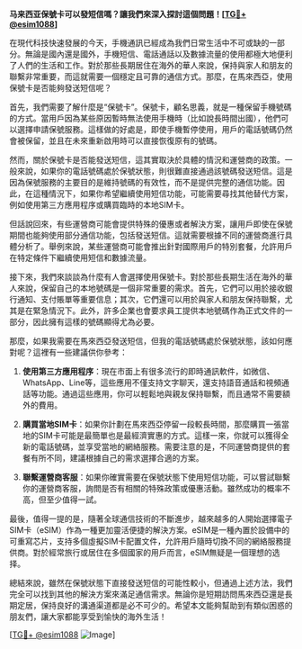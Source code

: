 **马来西亚保號卡可以發短信嗎？讓我們來深入探討這個問題！[[TG💪+ @esim1088](https://t.me/s/esim1088)]**

在現代科技快速發展的今天，手機通訊已經成為我們日常生活中不可或缺的一部分。無論是國內還是國外，手機短信、電話通話以及數據流量的使用都極大地便利了人們的生活和工作。對於那些長期居住在海外的華人來說，保持與家人和朋友的聯繫非常重要，而這就需要一個穩定且可靠的通信方式。那麼，在馬來西亞，使用保號卡是否能夠發送短信呢？

首先，我們需要了解什麼是“保號卡”。保號卡，顧名思義，就是一種保留手機號碼的方式。當用戶因為某些原因暫時無法使用手機時（比如說長時間出國），他們可以選擇申請保號服務。這樣做的好處是，即使手機暫停使用，用戶的電話號碼仍然會被保留，並且在未來重新啟用時可以直接恢復原有的號碼。

然而，關於保號卡是否能發送短信，這其實取決於具體的情況和運營商的政策。一般來說，如果你的電話號碼處於保號狀態，則很難直接通過該號碼發送短信。這是因為保號服務的主要目的是維持號碼的有效性，而不是提供完整的通信功能。因此，在這種情況下，如果你希望繼續使用短信功能，可能需要尋找其他替代方案，例如使用第三方應用程序或購買臨時的本地SIM卡。

但話說回來，有些運營商可能會提供特殊的優惠或者解決方案，讓用戶即使在保號期間也能夠使用部分通信功能，包括發送短信。這就需要根據不同的運營商進行具體分析了。舉例來說，某些運營商可能會推出針對國際用戶的特別套餐，允許用戶在特定條件下繼續使用短信和數據流量。

接下來，我們來談談為什麼有人會選擇使用保號卡。對於那些長期生活在海外的華人來說，保留自己的本地號碼是一個非常重要的需求。首先，它們可以用於接收銀行通知、支付賬單等重要信息；其次，它們還可以用於與家人和朋友保持聯繫，尤其是在緊急情況下。此外，許多企業也會要求員工提供本地號碼作為正式文件的一部分，因此擁有這樣的號碼顯得尤為必要。

那麼，如果我需要在馬來西亞發送短信，但我的電話號碼處於保號狀態，該如何應對呢？這裡有一些建議供你參考：

1. **使用第三方應用程序**：現在市面上有很多流行的即時通訊軟件，如微信、WhatsApp、Line等，這些應用不僅支持文字聊天，還支持語音通話和視頻通話等功能。通過這些應用，你可以輕鬆地與親友保持聯繫，而且通常不需要額外的費用。

2. **購買當地SIM卡**：如果你計劃在馬來西亞停留一段較長時間，那麼購買一張當地的SIM卡可能是最簡單也是最經濟實惠的方式。這樣一來，你就可以獲得全新的電話號碼，並享受當地的網絡服務。需要注意的是，不同運營商提供的套餐有所不同，建議根據自己的需求選擇合適的方案。

3. **聯繫運營商客服**：如果你確實需要在保號狀態下使用短信功能，可以嘗試聯繫你的運營商客服，詢問是否有相關的特殊政策或優惠活動。雖然成功的概率不高，但至少值得一試。

最後，值得一提的是，隨著全球通信技術的不斷進步，越來越多的人開始選擇電子SIM卡（eSIM）作為一種更加靈活便捷的解決方案。eSIM是一種內置於設備中的可重寫芯片，支持多個虛擬SIM卡配置文件，允許用戶隨時切換不同的網絡服務提供商。對於經常旅行或居住在多個國家的用戶而言，eSIM無疑是一個理想的选择。

總結來說，雖然在保號狀態下直接發送短信的可能性較小，但通過上述方法，我們完全可以找到其他的解決方案來滿足通信需求。無論你是短期訪問馬來西亞還是長期定居，保持良好的溝通渠道都是必不可少的。希望本文能夠幫助到有類似困惑的朋友們，讓大家都能享受到愉快的海外生活！

[[TG💪+ @esim1088](https://t.me/s/esim1088) ![Image](https://i.postimg.cc/4NQfJmqS/Snipaste-2025-05-13-00-14-12.png)]